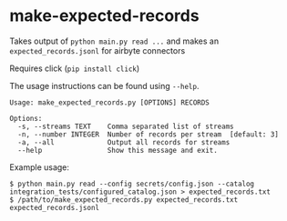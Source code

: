 # make-expected-records
Takes output of `python main.py read ...` and makes an `expected_records.jsonl` for airbyte connectors

Requires click (`pip install click`)

The usage instructions can be found using `--help`.
```
Usage: make_expected_records.py [OPTIONS] RECORDS

Options:
  -s, --streams TEXT    Comma separated list of streams
  -n, --number INTEGER  Number of records per stream  [default: 3]
  -a, --all             Output all records for streams
  --help                Show this message and exit.
```

Example usage:
```
$ python main.py read --config secrets/config.json --catalog integration_tests/configured_catalog.json > expected_records.txt
$ /path/to/make_expected_records.py expected_records.txt expected_records.jsonl
```
